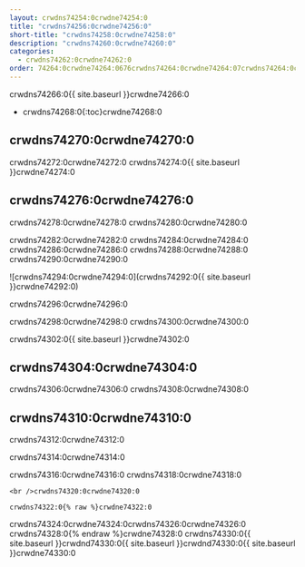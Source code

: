 ```yaml
---
layout: crwdns74254:0crwdne74254:0
title: "crwdns74256:0crwdne74256:0"
short-title: "crwdns74258:0crwdne74258:0"
description: "crwdns74260:0crwdne74260:0"
categories:
  - crwdns74262:0crwdne74262:0
order: 74264:0crwdne74264:0676crwdns74264:0crwdne74264:07crwdns74264:0crwdne74264:0
---
```

crwdns74266:0{{ site.baseurl }}crwdne74266:0

- crwdns74268:0{:toc}crwdne74268:0

## crwdns74270:0crwdne74270:0

crwdns74272:0crwdne74272:0 crwdns74274:0{{ site.baseurl }}crwdne74274:0

## crwdns74276:0crwdne74276:0

crwdns74278:0crwdne74278:0 crwdns74280:0crwdne74280:0

crwdns74282:0crwdne74282:0 crwdns74284:0crwdne74284:0 crwdns74286:0crwdne74286:0 crwdns74288:0crwdne74288:0 crwdns74290:0crwdne74290:0

![crwdns74294:0crwdne74294:0](crwdns74292:0{{ site.baseurl }}crwdne74292:0)

crwdns74296:0crwdne74296:0

crwdns74298:0crwdne74298:0 crwdns74300:0crwdne74300:0

crwdns74302:0{{ site.baseurl }}crwdne74302:0

## crwdns74304:0crwdne74304:0

crwdns74306:0crwdne74306:0 crwdns74308:0crwdne74308:0

## crwdns74310:0crwdne74310:0

crwdns74312:0crwdne74312:0

crwdns74314:0crwdne74314:0

crwdns74316:0crwdne74316:0 crwdns74318:0crwdne74318:0

    <br />crwdns74320:0crwdne74320:0
    
    crwdns74322:0{% raw %}crwdne74322:0
    

crwdns74324:0crwdne74324:0<language>crwdns74326:0crwdne74326:0<version tag> crwdns74328:0{% endraw %}crwdne74328:0 crwdns74330:0{{ site.baseurl }}crwdnd74330:0{{ site.baseurl }}crwdnd74330:0{{ site.baseurl }}crwdne74330:0